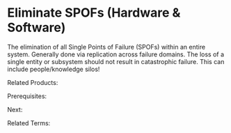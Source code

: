 # Eliminate SPOFs (Hardware & Software)

The elimination of all Single Points of Failure (SPOFs) within an entire system.  Generally done via replication across failure domains.  The loss of a single entity or subsystem should not result in catastrophic failure. This can include people/knowledge silos!

Related Products:

Prerequisites:

Next:

Related Terms:
